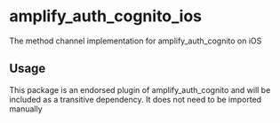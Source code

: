 # amplify_auth_cognito_ios

The method channel implementation for amplify_auth_cognito on iOS

## Usage

This package is an endorsed plugin of amplify_auth_cognito and will be included as a transitive dependency. It does not need to be imported manually
